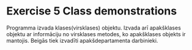 # Exercise 5 Class demonstrations

Programma izvada klases(virsklases) objektu.
Izvada arī apakšklases objektu ar informāciju no virsklases metodes, ko apakšklases objekts ir mantojis.
Beigās tiek izvadīti apakšdepartamenta darbinieki.
